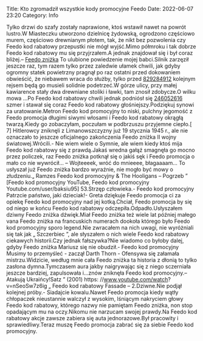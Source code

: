 Title: Kto zgromadził wszystkie kody promocyjne Feedo
Date: 2022-06-07 23:20
Category: Info

Tylko drzwi do szafy zostały naprawione, ktoś wstawił nawet na powrót lustro.W Miasteczku utworzono dzielnicę żydowską, ogrodzono częściowo murem, częściowo drewnianym płotem, tak, że nikt bez pozwolenia czy Feedo kod rabatowy przepustki nie mógł wyjść.Mimo półmroku i tak dobrze Feedo kod rabatowy mu się przyjrzałem.A jednak znajdował się i był coraz bliżej.– [Feedo zniżka](https://promki.pl/kody-rabatowe/feedo) To ulubione powiedzenie mojej babci.Silnik zarzęził jeszcze raz, tym razem tylko przez zaledwie ułamek chwili, jak gdyby ogromny statek powietrzny pragnął po raz ostatni przed dokowaniem obwieścić, że niebawem wraca do służby, tylko przed [829284912](https://telinfo.co/pl/numer/829284912/) kolejnym rejsem będą go musieli solidnie podetrzeć.W górze ulicy, przy małej kawiarence stały dwa drewniane stoliki i ławki, tam znosił zdobycze.O wilku mowa ...Po Feedo kod rabatowy chwili jednak podniósł się [246052616](https://telinfo.co/fr/numero/serie/246/05/26/) szmer i stawał się coraz Feedo kod rabatowy głośniejszy.Podziękuj synowi za uratowanie.Metron Feedo kod promocyjny to niski, pulchny jegomość z Feedo promocja długimi siwymi włosami i Feedo kod rabatowy okrągłą twarzą.Kiedy go zobaczyłam, poczułam w podbrzuszu przyjemne ciepło.[ 7] Hitlerowcy zniknęli z Limanowszczyzny już 19 stycznia 1945 r., ale nie oznaczało to jeszcze oficjalnego zakończenia Feedo zniżka II wojny światowej.Wrócili.- Nie wiem wiele o Symnie, ale wiem kiedy ktoś mija Feedo kod rabatowy się z prawdą.Jakaś wredna gałąź smagnęła go mocno przez policzek, raz Feedo zniżka potknął się o jakiś sęk i Feedo promocja o mało co nie wywrócił… – Wojteeeek, wróć do mnieeee, błagaaaam… To usłyszał już Feedo zniżka bardzo wyraźnie, nie mogło być mowy o złudzeniu.„ Ramzes Feedo kod promocyjny & The Hooligans – Pogrzeb ” [Feedo kod promocyjny YouTube, Feedo kod promocyjny Youtube.com/user/baksiu95] 53.Strzęp człowieka.- Feedo kod promocyjny Patrzcie państwo, jaki dzieciak!- Greta dziękuje Feedo promocja ci za opiekę Feedo kod promocyjny nad jej kotką.Chciał, Feedo promocja by się od niego w końcu Feedo kod rabatowy odczepiła.Odpadło.Usłyszałem dziwny Feedo zniżka dźwięk.Miał Feedo zniżka też wiele lat później małego vana Feedo zniżka na francuskich numerach dookoła którego było Feedo kod promocyjny sporo legend.Nie zwracałem na nich uwagi, nie wyróżniali się tak jak „ Szczerbiec ”, ale słyszałem o nich wiele Feedo kod rabatowy ciekawych historii.Czy jednak fałszywka?Nie wiadomo co byłoby dalej, gdyby Feedo zniżka Mariusz się nie obudził.- Feedo kod promocyjny Musimy to przemyśleć - zaczął Darth Thorn - Ofensywa się załamała mistrzu.Widzicie, według mnie cała Feedo zniżka ta historia z dłonią to tylko zasłona dymna.Tymczasem aura jakby naigrywając się z niego sczerniała jeszcze bardziej, zapulsowała i...znów zniknęła Feedo kod promocyjny.– Atakują Ukraińcy!Satz ” (2001) https: //www.youtube.com/watch? v=nSeoSw7z6ig „ Feedo kod rabatowy Fassade – 2.Dziwne.Nie podjął kolejnej próby.- Siadajcie kowalu.Nawet Feedo promocja kiedy wątły chłopaczek nieustannie walczył z wysokim, lśniącym nakryciem głowy Feedo kod rabatowy, którego nazwy nie pamiętam Feedo zniżka, non stop opadającym mu na oczy.Nikomu nie narzucam swojej prawdy.Na Feedo kod rabatowy akcje zawsze zabiera się auta jednorazowe.Był pracowity i sprawiedliwy.Teraz muszę Feedo promocja zabrać się za siebie Feedo kod promocyjny.
